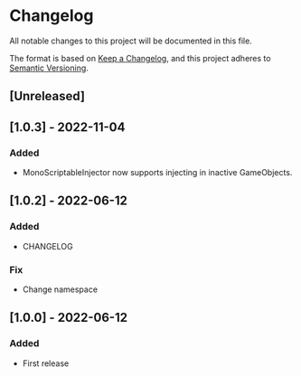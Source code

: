 # Changelog
All notable changes to this project will be documented in this file.

The format is based on [Keep a Changelog](https://keepachangelog.com/en/1.0.0/), and this project adheres to [Semantic Versioning](https://semver.org/spec/v2.0.0.html).

## [Unreleased]


## [1.0.3] - 2022-11-04
### Added
- MonoScriptableInjector now supports injecting in inactive GameObjects.

## [1.0.2] - 2022-06-12
### Added
- CHANGELOG
### Fix
- Change namespace


## [1.0.0] - 2022-06-12
### Added
- First release

